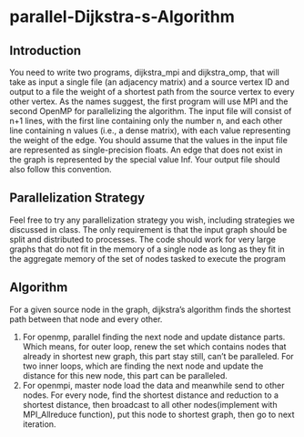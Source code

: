 # parallel-Dijkstra-s-Algorithm
## Introduction
You need to write two programs, dijkstra_mpi and dijkstra_omp, that will take as input a single file (an adjacency matrix) and a source vertex ID and output to a file the weight of a shortest path from the source vertex to every other vertex. As the names suggest, the first program will use MPI and the second OpenMP for parallelizing the algorithm. The input file will consist of n+1 lines, with the first line containing only the number n, and each other line containing n values (i.e., a dense matrix), with each value representing the weight of the edge. You should assume that the values in the input file are represented as single-precision floats. An edge that does not exist in the graph is represented by the special value Inf. Your output file should also follow this convention.
## Parallelization Strategy
Feel free to try any parallelization strategy you wish, including strategies we discussed in class. The only requirement is that the input graph should be split and distributed to processes. The code should work for very large graphs that do not fit in the memory of a single node as long as they fit in the aggregate memory of the set of nodes tasked to execute the program
## Algorithm
For a given source node in the graph, dijkstra’s algorithm finds the shortest path between that node and every other.
1) For openmp, parallel finding the next node and update distance parts. Which means, for outer loop, renew the set which contains nodes that already in shortest new graph, this part stay still, can’t be paralleled. For two inner loops, which are finding the next node and update the distance for this new node, this part can be paralleled.
2) For openmpi, master node load the data and meanwhile send to other nodes. For every node, find the shortest distance and reduction to a shortest distance, then broadcast to all other nodes(implement with MPI_Allreduce function), put this node to shortest graph, then go to next iteration.
